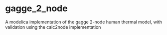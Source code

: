 # gagge_2_node

A modelica implementation of the gagge 2-node human thermal model, with validation using the calc2node implementation
